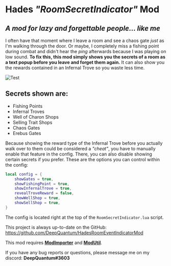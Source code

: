 # Hades _"RoomSecretIndicator"_ Mod
## _A mod for lazy and forgettable people... like me_

I often have that moment where I leave a room and see a chaos gate _just_ as I'm walking through the door. Or maybe, I completely miss a fishing point during combat and didn't hear the _ping_ afterwards because I was playing on low sound. **To fix this, this mod simply shows you the secrets of a room as a text popup before you leave and forget them again.** It can also show you the rewards contained in an Infernal Trove so you waste less time.

![Test](https://i.imgur.com/ozUY0Hz.jpg)


## Secrets shown are:

- Fishing Points
- Infernal Troves
- Well of Charon Shops
- Selling Trait Shops
- Chaos Gates
- Erebus Gates

Because showing the reward type of the Infernal Trove before you actually walk over to them could be considered a _"cheat"_, you have to manually enable that feature in the config. There, you can also disable showing certain secrets if you prefer. These are the options you can control within the config:
```lua
local config = {
    showGates = true,
    showFishingPoint = true,
    showInfernalTrove = true,
    revealTroveReward = false,
    showWellShop = true,
    showSellShop = true,
}
```

The config is located right at the top of the `RoomSecretIndicator.lua` script.

This project is always up-to-date on the GitHub: https://github.com/DeepQuantum/HadesRoomEventIndicatorMod

This mod requires [__ModImporter__](https://github.com/SGG-Modding/sgg-mod-modimporter) and [__ModUtil__](https://www.nexusmods.com/hades/mods/27).

If you have any bug reports or questions, please message me on my discord: __DeepQuantum#3603__
